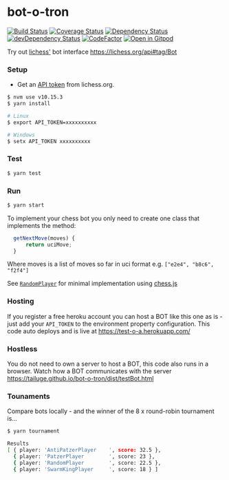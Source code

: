 # bot-o-tron
[![Build Status](https://travis-ci.org/tailuge/bot-o-tron.svg?branch=master)](https://travis-ci.org/tailuge/bot-o-tron/) [![Coverage Status](https://coveralls.io/repos/github/tailuge/bot-o-tron/badge.svg?branch=master)](https://coveralls.io/github/tailuge/bot-o-tron?branch=master) [![Dependency Status](https://david-dm.org/tailuge/bot-o-tron.svg)](https://david-dm.org/tailuge/bot-o-tron) [![devDependency Status](https://david-dm.org/tailuge/bot-o-tron/dev-status.svg)](https://david-dm.org/tailuge/bot-o-tron#info=devDependencies) [![CodeFactor](https://www.codefactor.io/repository/github/tailuge/bot-o-tron/badge)](https://www.codefactor.io/repository/github/tailuge/bot-o-tron) [![Open in Gitpod](https://img.shields.io/badge/Gitpod-Open%20in%20Gitpod-%230092CF.svg)](https://gitpod.io/#https://github.com/tailuge/bot-o-tron)

Try out [lichess'](https://lichess.org) bot interface https://lichess.org/api#tag/Bot

### Setup

- Get an [API token](https://lichess.org/account/oauth/token) from lichess.org.

```bash
$ nvm use v10.15.3
$ yarn install

# Linux
$ export API_TOKEN=xxxxxxxxxx

# Windows
$ setx API_TOKEN xxxxxxxxxx
```

### Test

```bash
$ yarn test
```

### Run

```bash
$ yarn start
```

To implement your chess bot you only need to create one class that implements the method:

```js
  getNextMove(moves) {
      return uciMove;
  }
```

Where moves is a list of moves so far in uci format e.g. `["e2e4", "b8c6", "f2f4"]`

See [`RandomPlayer`](src/bots/RandomPlayer.js) for minimal implementation using [chess.js](https://github.com/jhlywa/chess.js/blob/master/README.md)

### Hosting

If you register a free heroku account you can host a BOT like this one as is - just add your `API_TOKEN` to the environment property configuration.
This code auto deploys and is live at https://test-o-a.herokuapp.com/

### Hostless

You do not need to own a server to host a BOT, this code also runs in a browser. Watch how a BOT communicates with the server https://tailuge.github.io/bot-o-tron/dist/testBot.html

### Tounaments

Compare bots locally - and the winner of the 8 x round-robin tournament is...

```bash
$ yarn tournament

Results
[ { player: 'AntiPatzerPlayer    ', score: 32.5 },
  { player: 'PatzerPlayer        ', score: 23 },
  { player: 'RandomPlayer        ', score: 22.5 },
  { player: 'SwarmKingPlayer     ', score: 18 } ]
```
